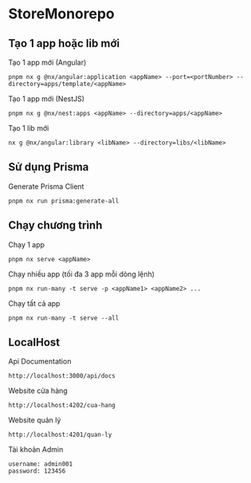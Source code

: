 # StoreMonorepo

## Tạo 1 app hoặc lib mới

Tạo 1 app mới (Angular)

```
pnpm nx g @nx/angular:application <appName> --port=<portNumber> --directory=apps/template/<appName>
```

Tạo 1 app mới (NestJS)

```
pnpm nx g @nx/nest:apps <appName> --directory=apps/<appName>
```

Tạo 1 lib mới

```
nx g @nx/angular:library <libName> --directory=libs/<libName>
```

## Sử dụng Prisma

Generate Prisma Client

```
pnpm nx run prisma:generate-all
```

## Chạy chương trình

Chạy 1 app

```
pnpm nx serve <appName>
```

Chạy nhiều app (tối đa 3 app mỗi dòng lệnh)

```
pnpm nx run-many -t serve -p <appName1> <appName2> ...
```

Chạy tất cả app

```
pnpm nx run-many -t serve --all
```

## LocalHost

Api Documentation

```
http://localhost:3000/api/docs
```

Website cửa hàng

```
http://localhost:4202/cua-hang
```

Website quản lý

```
http://localhost:4201/quan-ly
```

Tài khoản Admin

```
username: admin001
password: 123456
```
